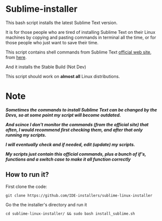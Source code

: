 # Sublime-installer

This bash script installs the latest Sublime Text version.

It is for those people who are tired of installing Sublime Text on their Linux machines by copying and pasting commands in terminal all the time, or for those people who just want to save their time.

This script contains shell commands from Sublime Text [official web site](https://www.sublimetext.com/), from [here](https://www.sublimetext.com/docs/linux_repositories.html).

And it installs the Stable Build (Not Dev)

This script should work on **almost all** Linux distributions.

# Note
***Sometimes the commands to install Sublime Text can be changed by the Devs, so at some point my script will become outdated.*** 

***And scince I don't monitor the commands (from the official site) that often, I would recommend first checking them, and after that only running my scripts.***

***I will eventually check and if needed, edit (update) my scripts.***

***My scripts just contain this official commands, plus a bunch of if's, functions and a switch case to make it all function correctly***


## How to run it?
First clone the code: 
```
git clone https://github.com/IDE-installers/sublime-linux-installer
```

Go the the installer's directory and run it
```
cd sublime-linux-installer/ && sudo bash install_sublime.sh
```
